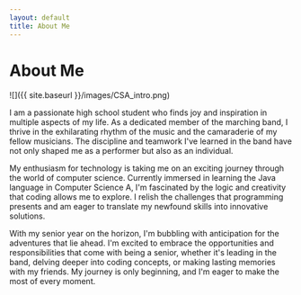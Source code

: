 ```yaml
---
layout: default
title: About Me
---
```


# About Me

![]({{ site.baseurl }}/images/CSA_intro.png)

I am a passionate high school student who finds joy and inspiration in multiple aspects of my life. As a dedicated member of the marching band, I thrive in the exhilarating rhythm of the music and the camaraderie of my fellow musicians. The discipline and teamwork I've learned in the band have not only shaped me as a performer but also as an individual.

My enthusiasm for technology is taking me on an exciting journey through the world of computer science. Currently immersed in learning the Java language in Computer Science A, I'm fascinated by the logic and creativity that coding allows me to explore. I relish the challenges that programming presents and am eager to translate my newfound skills into innovative solutions.

With my senior year on the horizon, I'm bubbling with anticipation for the adventures that lie ahead. I'm excited to embrace the opportunities and responsibilities that come with being a senior, whether it's leading in the band, delving deeper into coding concepts, or making lasting memories with my friends. My journey is only beginning, and I'm eager to make the most of every moment.